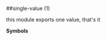 <a name="module_single-value"></a>
##single-value (1)

this module exports one value, that's it

  
**Symbols**  

